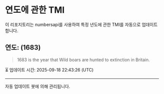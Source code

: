 
# 연도에 관한 TMI

이 리포지토리는 numbersapi를 사용하여 특정 년도에 관한 TMI를 자동으로 업데이트합니다.

## 연도: (1683)
> 1683 is the year that Wild boars are hunted to extinction in Britain.

⏳ 업데이트 시간: 2025-09-18 22:43:26 (UTC)

---
자동 업데이트 봇에 의해 관리됩니다.

